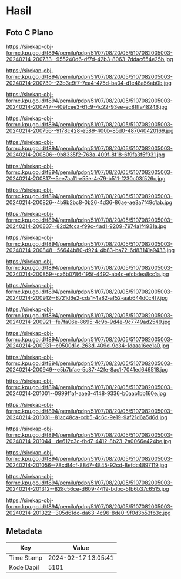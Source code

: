 # Hasil

## Foto C Plano

https://sirekap-obj-formc.kpu.go.id/f894/pemilu/pdpr/51/07/08/20/05/5107082005003-20240214-200733--955240d6-df7d-42b3-8063-7ddac654e25b.jpg

https://sirekap-obj-formc.kpu.go.id/f894/pemilu/pdpr/51/07/08/20/05/5107082005003-20240214-200739--23b3e9f7-7ea4-475d-ba04-d1e48a56ab0b.jpg

https://sirekap-obj-formc.kpu.go.id/f894/pemilu/pdpr/51/07/08/20/05/5107082005003-20240214-200747--409fcee3-61c9-4c22-93ee-ec8fffa48246.jpg

https://sirekap-obj-formc.kpu.go.id/f894/pemilu/pdpr/51/07/08/20/05/5107082005003-20240214-200756--9f78c428-e589-400b-85d0-487040420169.jpg

https://sirekap-obj-formc.kpu.go.id/f894/pemilu/pdpr/51/07/08/20/05/5107082005003-20240214-200806--9b8335f2-763a-409f-8f18-6f9fa3f5f931.jpg

https://sirekap-obj-formc.kpu.go.id/f894/pemilu/pdpr/51/07/08/20/05/5107082005003-20240214-200817--5ee7aa11-e55e-4e79-b511-f230c03f526c.jpg

https://sirekap-obj-formc.kpu.go.id/f894/pemilu/pdpr/51/07/08/20/05/5107082005003-20240214-200826--4b9b2bc8-0b26-4d36-86ae-ae3a7f49c1ab.jpg

https://sirekap-obj-formc.kpu.go.id/f894/pemilu/pdpr/51/07/08/20/05/5107082005003-20240214-200837--82d2fcca-f99c-4ad1-9209-7974a1f4931a.jpg

https://sirekap-obj-formc.kpu.go.id/f894/pemilu/pdpr/51/07/08/20/05/5107082005003-20240214-200848--56644b80-d924-4b83-ba72-6d83141a9433.jpg

https://sirekap-obj-formc.kpu.go.id/f894/pemilu/pdpr/51/07/08/20/05/5107082005003-20240214-200859--ca6b0786-195f-4492-ab4c-efcbdea8cc1a.jpg

https://sirekap-obj-formc.kpu.go.id/f894/pemilu/pdpr/51/07/08/20/05/5107082005003-20240214-200912--8721d6e2-cda1-4a82-af52-aab644d0c4f7.jpg

https://sirekap-obj-formc.kpu.go.id/f894/pemilu/pdpr/51/07/08/20/05/5107082005003-20240214-200921--fe7fa06e-8695-4c9b-9d4e-9c7749ad2549.jpg

https://sirekap-obj-formc.kpu.go.id/f894/pemilu/pdpr/51/07/08/20/05/5107082005003-20240214-200931--c9500d1c-263d-409d-9e34-1daaa16ee1a0.jpg

https://sirekap-obj-formc.kpu.go.id/f894/pemilu/pdpr/51/07/08/20/05/5107082005003-20240214-200949--e5b7bfae-5c87-42fe-8ac1-7041ed646518.jpg

https://sirekap-obj-formc.kpu.go.id/f894/pemilu/pdpr/51/07/08/20/05/5107082005003-20240214-201001--0999f1af-aae3-4148-9336-b0aab1bb160e.jpg

https://sirekap-obj-formc.kpu.go.id/f894/pemilu/pdpr/51/07/08/20/05/5107082005003-20240214-201031--81ac48ca-ccb5-4c6c-9e19-9af21d6a5d6d.jpg

https://sirekap-obj-formc.kpu.go.id/f894/pemilu/pdpr/51/07/08/20/05/5107082005003-20240214-201044--de612c3c-fbd7-4412-8b23-2a0066e424be.jpg

https://sirekap-obj-formc.kpu.go.id/f894/pemilu/pdpr/51/07/08/20/05/5107082005003-20240214-201056--78cdf4cf-8847-4845-92cd-8efdc4897119.jpg

https://sirekap-obj-formc.kpu.go.id/f894/pemilu/pdpr/51/07/08/20/05/5107082005003-20240214-201312--828c56ce-d609-4419-bdbc-5fb6b37c6515.jpg

https://sirekap-obj-formc.kpu.go.id/f894/pemilu/pdpr/51/07/08/20/05/5107082005003-20240214-201322--305d61dc-da63-4c96-8de0-9f0d3b53fb3c.jpg


## Metadata

| Key        | Value               |
| ---------- | ------------------- |
| Time Stamp | 2024-02-17 13:05:41 |
| Kode Dapil | 5101                |



